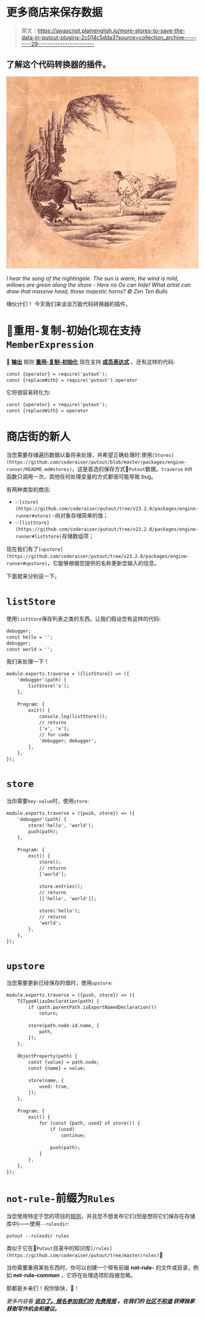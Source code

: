 # 更多商店来保存数据

> 原文：<https://javascript.plainenglish.io/more-stores-to-save-the-data-in-putout-plugins-2c014c5dda3?source=collection_archive---------29----------------------->

## 了解这个代码转换器的插件。

![](img/7fbb2ab3831898b4edb68d5ec327921c.png)

*I hear the song of the nightingale.
The sun is warm, the wind is mild,
willows are green along the shore -
Here no Ox can hide!
What artist can draw that massive head,
those majestic horns?
© Zen Ten Bulls*

嗨伙计们！
今天我们来谈谈万能代码转换器的插件。

# 💪重用-复制-初始化现在支持`MemberExpression`

🐊 [**输出**](https://github.com/coderaiser/putout) 规则 [**重用-复制-初始化**](https://github.com/coderaiser/putout/tree/v24.5.0/packages/plugin-reuse-duplicate-init#putoutplugin-reuse-duplicate-init-) 现在支持 [**成员表达式**](https://babeljs.io/docs/en/babel-types#memberexpression) 。还有这样的代码:

```
const {operator} = require('putout');
const {replaceWith} = require('putout').operator
```

它将很容易转化为:

```
const {operator} = require('putout');
const {replaceWith} = operator
```

# 商店街的新人

当您需要存储遍历数据以备将来处理，并希望正确处理时:使用`[Stores](https://github.com/coderaiser/putout/blob/master/packages/engine-runner/README.md#stores)`，这是首选的保存方式🐊`Putout`数据。`traverse` init 函数只调用一次，其他任何处理变量的方式都很可能导致 bug。

有两种类型的商店:

*   `✅[store](https://github.com/coderaiser/putout/tree/v23.2.0/packages/engine-runner#store)` -向对象存储简单的值；
*   `✅[listStore](https://github.com/coderaiser/putout/tree/v23.2.0/packages/engine-runner#liststore)`存储数组项；

现在我们有了`[upstore](https://github.com/coderaiser/putout/tree/v23.2.0/packages/engine-runner#upstore)`，它能够根据您提供的名称更新您输入的信息。

下面就来分别说一下。

# `listStore`

使用`listStore`保存列表之类的东西。让我们假设您有这样的代码:

```
debugger;
const hello = '';
debugger;
const world = '';
```

我们来处理一下！

```
module.exports.traverse = ({listStore}) => ({
    'debugger'(path) {
        listStore('x');
    },

    Program: {
        exit() {
            console.log(listStore());
            // returns
            ['x', 'x'];
            // for code
            'debugger; debugger';
        },
    },
});
```

# `store`

当你需要`key-value`时，使用`store`:

```
module.exports.traverse = ({push, store}) => ({
    'debugger'(path) {
        store('hello', 'world');
        push(path);
    },

    Program: {
        exit() {
            store();
            // returns
            ['world'];

            store.entries();
            // returns
            [['hello', 'world']];

            store('hello');
            // returns
            'world';
        },
    },
});
```

# `upstore`

当您需要更新已经保存的值时，使用`upstore`:

```
module.exports.traverse = ({push, store}) => ({
    TSTypeAliasDeclaration(path) {
        if (path.parentPath.isExportNamedDeclaration())
            return;

        store(path.node.id.name, {
            path,
        });
    },

    ObjectProperty(path) {
        const {value} = path.node;
        const {name} = value;

        store(name, {
            used: true,
        });
    },

    Program: {
        exit() {
            for (const {path, used} of store()) {
                if (used)
                    continue;

                push(path);
            }
        },
    },
});
```

# `not-rule-`前缀为`Rules`

当您使用特定于您的项目的[规则](https://github.com/coderaiser/putout#rulesdir)，并且您不想发布它们(但是想将它们保存在存储库中)——使用`--rulesdir`:

```
putout --rulesdir rules
```

类似于它在🐊`Putout`目录中的知识库`[/rules](https://github.com/coderaiser/putout/tree/master/rules)`🎉

当你需要重用某些东西时，你可以创建一个带有前缀 **not-rule-** 的文件或目录，例如 **not-rule-common** ，它将在处理选项阶段被忽略。

那都是乡亲们！祝你愉快，🥳！

*更多内容看* [***说白了。报名参加我们的***](http://plainenglish.io/) **[***免费周报***](http://newsletter.plainenglish.io/) *。在我们的* [***社区不和谐***](https://discord.gg/GtDtUAvyhW) *获得独家获取写作机会和建议。***